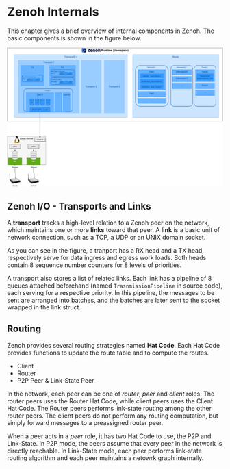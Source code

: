 # Zenoh Internals

This chapter gives a brief overview of internal components in
Zenoh. The basic components is shown in the figure below.

![](figures/zenoh-internals.drawio.png)

## Zenoh I/O - Transports and Links

A **transport** tracks a high-level relation to a Zenoh peer on the
network, which maintains one or more **links** toward that peer. A
**link** is a basic unit of network connection, such as a TCP, a UDP
or an UNIX domain socket.

As you can see in the figure, a tranport has a RX head and a TX head,
respectively serve for data ingress and egress work loads. Both heads
contain 8 sequence number counters for 8 levels of priorities.

A transport also stores a list of related links. Each link has a
pipeline of 8 queues attached beforehand (named `TrasnmissionPipeline`
in source code), each serving for a respective priority. In this
pipeline, the messages to be sent are arranged into batches, and the
batches are later sent to the socket wrapped in the link struct.

## Routing

Zenoh provides several routing strategies named **Hat Code**. Each Hat
Code provides functions to update the route table and to compute the
routes.

- Client
- Router
- P2P Peer & Link-State Peer

In the network, each peer can be one of *router*, *peer* and *client*
roles. The router peers uses the Router Hat Code, while client peers
uses the Client Hat Code. The Router peers performs link-state routing
among the other router peers. The client peers do not perform any
routing computation, but simply forward messages to a preassigned
router peer.

When a peer acts in a *peer* role, it has two Hat Code to use, the P2P
and Link-State. In P2P mode, the peers assume that every peer in the
network is directly reachable. In Link-State mode, each peer performs
link-state routing algorithm and each peer maintains a netowrk graph
internally.
